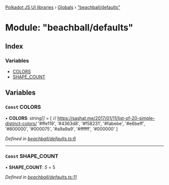 [Polkadot JS UI libraries](../README.md) › [Globals](../globals.md) › ["beachball/defaults"](_beachball_defaults_.md)

# Module: "beachball/defaults"

## Index

### Variables

* [COLORS](_beachball_defaults_.md#const-colors)
* [SHAPE_COUNT](_beachball_defaults_.md#const-shape_count)

## Variables

### `Const` COLORS

• **COLORS**: *string[]* = [
  // https://sashat.me/2017/01/11/list-of-20-simple-distinct-colors/
  '#ffe119', '#4363d8', '#f58231', '#fabebe', '#e6beff', '#800000', '#000075', '#a9a9a9', '#ffffff', '#000000'
]

*Defined in [beachball/defaults.ts:6](https://github.com/polkadot-js/ui/blob/ea7fad63a/packages/ui-shared/src/icons/beachball/defaults.ts#L6)*

___

### `Const` SHAPE_COUNT

• **SHAPE_COUNT**: *5* = 5

*Defined in [beachball/defaults.ts:11](https://github.com/polkadot-js/ui/blob/ea7fad63a/packages/ui-shared/src/icons/beachball/defaults.ts#L11)*
